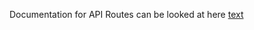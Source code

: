 


Documentation for API Routes can be looked at here
[text](https://documenter.getpostman.com/view/43109163/2sAYkHndcG)